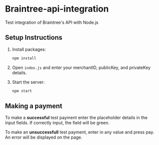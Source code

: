 # Braintree-api-integration
Test integration of Braintree's API with Node.js




## Setup Instructions

1. Install packages:

   ```sh
   npm install
   ```

2. Open `index.js` and enter your merchantID, publicKey, and privateKey details.

3. Start the server:

   ```sh
   npm start
   ```


## Making a payment

To make a **successful** test payment enter the placeholder details in the input fields. If correctly input, the field will be green.

To make an **unsuccessfull** test payment, enter in any value and press pay. An error will be displayed on the page.

